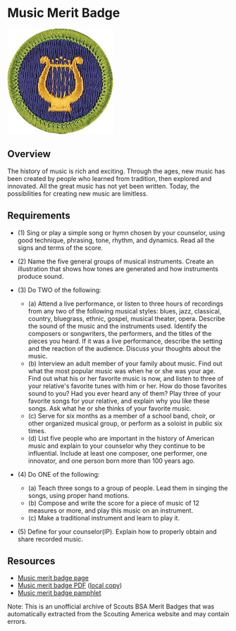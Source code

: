 

# Music Merit Badge

![Music Merit Badge](images/music-merit-badge.jpg)

## Overview



The history of music is rich and exciting. Through the ages, new music has been created by people who learned from tradition, then explored and innovated. All the great music has not yet been written. Today, the possibilities for creating new music are limitless.

## Requirements

* (1) Sing or play a simple song or hymn chosen by your counselor, using good technique, phrasing, tone, rhythm, and dynamics. Read all the signs and terms of the score.
* (2) Name the five general groups of musical instruments. Create an illustration that shows how tones are generated and how instruments produce sound.
* (3) Do TWO of the following:
    * (a) Attend a live performance, or listen to three hours of recordings from any two of the following musical styles: blues, jazz, classical, country, bluegrass, ethnic, gospel, musical theater, opera. Describe the sound of the music and the instruments used. Identify the composers or songwriters, the performers, and the titles of the pieces you heard. If it was a live performance, describe the setting and the reaction of the audience. Discuss your thoughts about the music.
    * (b) Interview an adult member of your family about music. Find out what the most popular music was when he or she was your age. Find out what his or her favorite music is now, and listen to three of your relative's favorite tunes with him or her. How do those favorites sound to you? Had you ever heard any of them? Play three of your favorite songs for your relative, and explain why you like these songs. Ask what he or she thinks of your favorite music.
    * (c) Serve for six months as a member of a school band, choir, or other organized musical group, or perform as a soloist in public six times.
    * (d) List five people who are important in the history of American music and explain to your counselor why they continue to be influential. Include at least one composer, one performer, one innovator, and one person born more than 100 years ago.


* (4) Do ONE of the following:
    * (a) Teach three songs to a group of people. Lead them in singing the songs, using proper hand motions.
    * (b) Compose and write the score for a piece of music of 12 measures or more, and play this music on an instrument.
    * (c) Make a traditional instrument and learn to play it.


* (5) Define for your counselor(IP). Explain how to properly obtain and share recorded music.


## Resources

- [Music merit badge page](https://www.scouting.org/merit-badges/music/)
- [Music merit badge PDF](https://filestore.scouting.org/filestore/Merit_Badge_ReqandRes/Music.pdf) ([local copy](files/music-merit-badge.pdf))
- [Music merit badge pamphlet](https://www.scoutshop.org/music-and-bugling-merit-badge-pamphlet-650736.html)

Note: This is an unofficial archive of Scouts BSA Merit Badges that was automatically extracted from the Scouting America website and may contain errors.